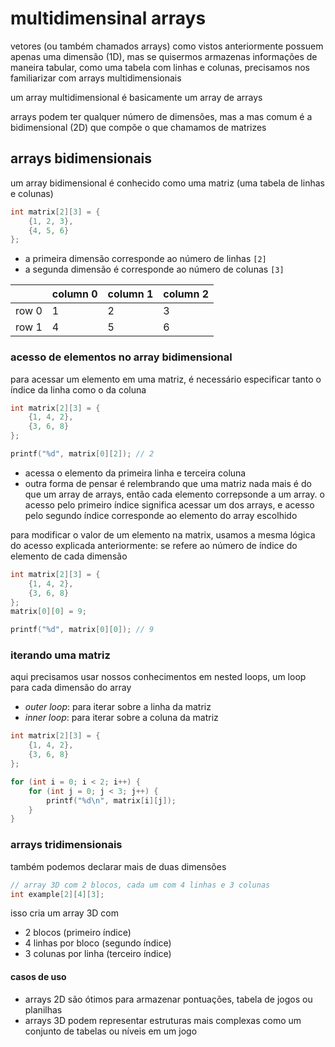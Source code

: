 # multidimensinal arrays
vetores (ou também chamados arrays) como vistos anteriormente possuem apenas uma dimensão (1D), mas se quisermos armazenas informações de maneira tabular, como uma tabela com linhas e colunas, precisamos nos familiarizar com arrays multidimensionais

um array multidimensional é basicamente um array de arrays

arrays podem ter qualquer número de dimensões, mas a mas comum é a bidimensional (2D) que compõe o que chamamos de matrizes

## arrays bidimensionais
um array bidimensional é conhecido como uma matriz (uma tabela de linhas e colunas)
```c
int matrix[2][3] = {
    {1, 2, 3},
    {4, 5, 6}
};
```
* a primeira dimensão corresponde ao número de linhas `[2]`
* a segunda dimensão é corresponde ao número de colunas `[3]`

|           |   column 0   |   column 1   |   column 2   |
| --------- | ------------ | ------------ | ------------ |
|   row 0   |      1       |      2       |      3       |
|   row 1   |      4       |      5       |      6       |

### acesso de elementos no array bidimensional
para acessar um elemento em uma matriz, é necessário especificar tanto o índice da linha como o da coluna
```c
int matrix[2][3] = {
    {1, 4, 2},
    {3, 6, 8}
};

printf("%d", matrix[0][2]); // 2
```
* acessa o elemento da primeira linha e terceira coluna
* outra forma de pensar é relembrando que uma matriz nada mais é do que um array de arrays, então cada elemento correpsonde a um array. o acesso pelo primeiro índice significa acessar um dos arrays, e acesso pelo segundo índice corresponde ao elemento do array escolhido

para modificar o valor de um elemento na matrix, usamos a mesma lógica do acesso explicada anteriormente: se refere ao número de índice do elemento de cada dimensão
```c
int matrix[2][3] = {
    {1, 4, 2},
    {3, 6, 8}
};
matrix[0][0] = 9;

printf("%d", matrix[0][0]); // 9
```

### iterando uma matriz
aqui precisamos usar nossos conhecimentos em nested loops, um loop para cada dimensão do array
* *outer loop*: para iterar sobre a linha da matriz
* *inner loop*: para iterar sobre a coluna da matriz
```c
int matrix[2][3] = {
    {1, 4, 2},
    {3, 6, 8}
};

for (int i = 0; i < 2; i++) {
    for (int j = 0; j < 3; j++) {
        printf("%d\n", matrix[i][j]);
    }
}
```

### arrays tridimensionais
também podemos declarar mais de duas dimensões
```c
// array 3D com 2 blocos, cada um com 4 linhas e 3 colunas
int example[2][4][3];
```
isso cria um array 3D com 
* 2 blocos (primeiro índice)
* 4 linhas por bloco (segundo índice)
* 3 colunas por linha (terceiro índice)

#### casos de uso
* arrays 2D são ótimos para armazenar pontuações, tabela de jogos ou planilhas
* arrays 3D podem representar estruturas mais complexas como um conjunto de tabelas ou níveis em um jogo